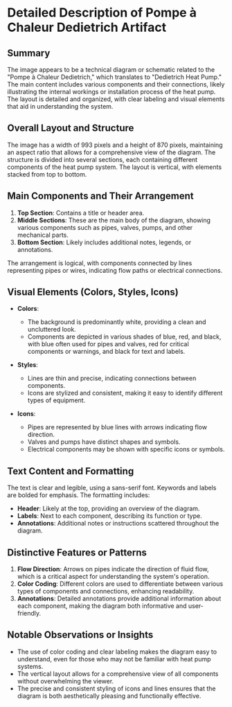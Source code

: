 # Detailed Description of Pompe à Chaleur Dedietrich Artifact

## Summary
The image appears to be a technical diagram or schematic related to the "Pompe à Chaleur Dedietrich," which translates to "Dedietrich Heat Pump." The main content includes various components and their connections, likely illustrating the internal workings or installation process of the heat pump. The layout is detailed and organized, with clear labeling and visual elements that aid in understanding the system.

## Overall Layout and Structure
The image has a width of 993 pixels and a height of 870 pixels, maintaining an aspect ratio that allows for a comprehensive view of the diagram. The structure is divided into several sections, each containing different components of the heat pump system. The layout is vertical, with elements stacked from top to bottom.

## Main Components and Their Arrangement
1. **Top Section**: Contains a title or header area.
2. **Middle Sections**: These are the main body of the diagram, showing various components such as pipes, valves, pumps, and other mechanical parts.
3. **Bottom Section**: Likely includes additional notes, legends, or annotations.

The arrangement is logical, with components connected by lines representing pipes or wires, indicating flow paths or electrical connections.

## Visual Elements (Colors, Styles, Icons)
- **Colors**:
  - The background is predominantly white, providing a clean and uncluttered look.
  - Components are depicted in various shades of blue, red, and black, with blue often used for pipes and valves, red for critical components or warnings, and black for text and labels.

- **Styles**:
  - Lines are thin and precise, indicating connections between components.
  - Icons are stylized and consistent, making it easy to identify different types of equipment.

- **Icons**:
  - Pipes are represented by blue lines with arrows indicating flow direction.
  - Valves and pumps have distinct shapes and symbols.
  - Electrical components may be shown with specific icons or symbols.

## Text Content and Formatting
The text is clear and legible, using a sans-serif font. Keywords and labels are bolded for emphasis. The formatting includes:
- **Header**: Likely at the top, providing an overview of the diagram.
- **Labels**: Next to each component, describing its function or type.
- **Annotations**: Additional notes or instructions scattered throughout the diagram.

## Distinctive Features or Patterns
1. **Flow Direction**: Arrows on pipes indicate the direction of fluid flow, which is a critical aspect for understanding the system's operation.
2. **Color Coding**: Different colors are used to differentiate between various types of components and connections, enhancing readability.
3. **Annotations**: Detailed annotations provide additional information about each component, making the diagram both informative and user-friendly.

## Notable Observations or Insights
- The use of color coding and clear labeling makes the diagram easy to understand, even for those who may not be familiar with heat pump systems.
- The vertical layout allows for a comprehensive view of all components without overwhelming the viewer.
- The precise and consistent styling of icons and lines ensures that the diagram is both aesthetically pleasing and functionally effective.